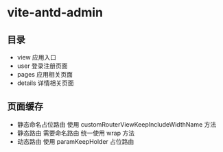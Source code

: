 # vite-antd-admin

## 目录

- view 应用入口
- user 登录注册页面
- pages 应用相关页面
- details 详情相关页面

## 页面缓存

- 静态命名占位路由 使用 customRouterViewKeepIncludeWidthName 方法
- 静态路由 需要命名路由 统一使用 wrap 方法
- 动态路由 使用 paramKeepHolder 占位路由
